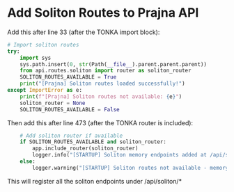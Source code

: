 # Add Soliton Routes to Prajna API

Add this after line 33 (after the TONKA import block):

```python
# Import soliton routes
try:
    import sys
    sys.path.insert(0, str(Path(__file__).parent.parent.parent))
    from api.routes.soliton import router as soliton_router
    SOLITON_ROUTES_AVAILABLE = True
    print("[Prajna] Soliton routes loaded successfully!")
except ImportError as e:
    print(f"[Prajna] Soliton routes not available: {e}")
    soliton_router = None
    SOLITON_ROUTES_AVAILABLE = False
```

Then add this after line 473 (after the TONKA router is included):

```python
    # Add soliton router if available
    if SOLITON_ROUTES_AVAILABLE and soliton_router:
        app.include_router(soliton_router)
        logger.info("[STARTUP] Soliton memory endpoints added at /api/soliton/*")
    else:
        logger.warning("[STARTUP] Soliton routes not available - memory features disabled")
```

This will register all the soliton endpoints under /api/soliton/*
